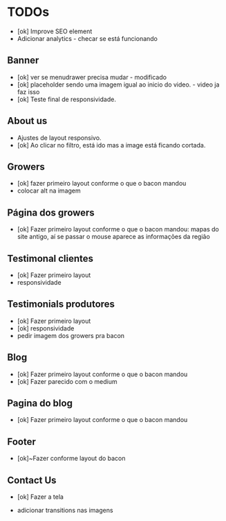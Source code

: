# TODOs

- [ok] Improve SEO element
- Adicionar analytics - checar se está funcionando

## Banner

- [ok] ver se menudrawer precisa mudar - modificado
- [ok] placeholder sendo uma imagem igual ao inicio do video. - video ja faz isso
- [ok] Teste final de responsividade.

## About us

- Ajustes de layout responsivo.
- [ok] Ao clicar no filtro, está ido mas a image está ficando cortada.

## Growers

- [ok] fazer primeiro layout conforme o que o bacon mandou
- colocar alt na imagem

## Página dos growers

- [ok] Fazer primeiro layout conforme o que o bacon mandou: mapas do site antigo, aí se passar o mouse aparece as informações da região

## Testimonal clientes

- [ok] Fazer primeiro layout
- responsividade

## Testimonials produtores

- [ok] Fazer primeiro layout
- [ok] responsividade
- pedir imagem dos growers pra bacon

## Blog

- [ok] Fazer primeiro layout conforme o que o bacon mandou
- [ok] Fazer parecido com o medium

## Pagina do blog

- [ok] Fazer primeiro layout conforme o que o bacon mandou

## Footer

- [ok]~Fazer conforme layout do bacon

## Contact Us

- [ok] Fazer a tela

- adicionar transitions nas imagens
